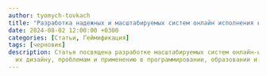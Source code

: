 ```yaml
---
author: tyomych-tovkach
title: "Разработка надежных и масштабируемых систем онлайн исполнения кода"
date: 2024-08-02 12:00:00 +0300
categories: [Статьи, Геймификация]
tags: [черновик]
description: Статья посвящена разработке масштабируемых систем онлайн-исполнения кода,
  их дизайну, проблемам и применению в программировании, образовании и рекрутинге.
---
```

